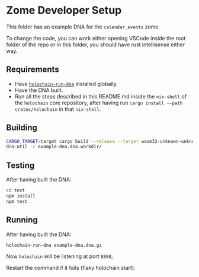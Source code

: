 # Zome Developer Setup

This folder has an example DNA for the `calendar_events` zome. 

To change the code, you can work either opening VSCode inside the root folder of the repo or in this folder, you should have rust intellisense either way.

## Requirements

- Have [`holochain-run-dna`](https://www.npmjs.com/package/@holochain-open-dev/holochain-run-dna) installed globally.
- Have the DNA built.
- Run all the steps described in this README.md inside the `nix-shell` of the `holochain` core repository, after having run `cargo install --path crates/holochain` in that `nix-shell`.

## Building

```bash
CARGO_TARGET=target cargo build --release --target wasm32-unknown-unknown
dna-util -c example-dna.dna.workdir/
```

## Testing

After having built the DNA:

```bash
cd test
npm install
npm test
```

## Running

After having built the DNA:

```bash
holochain-run-dna example-dna.dna.gz
```

Now `holochain` will be listening at port `8888`;

Restart the command if it fails (flaky holochain start).
